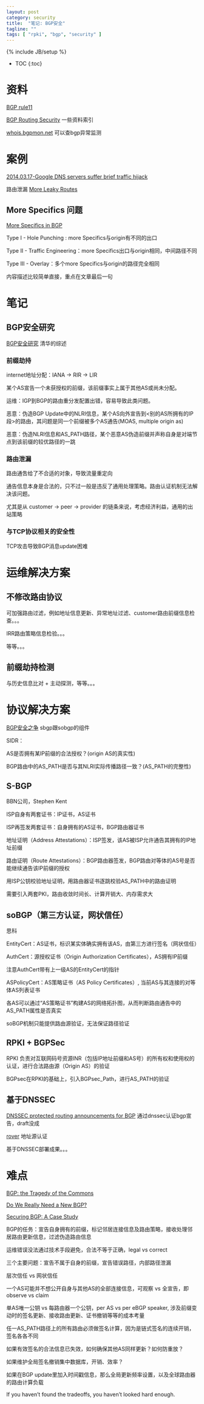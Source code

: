 ```yaml
---
layout: post
category: security
title:  "笔记: BGP安全"
tagline: ""
tags: [ "rpki", "bgp", "security" ] 
---
```

{% include JB/setup %}

* TOC
{:toc}

# 资料

[BGP rule11](https://rule11.tech/bgp/)

[BGP Routing Security](http://moo.cmcl.cs.cmu.edu/~dwendlan/routing/) 一些资料索引

[whois.bgpmon.net](https://whois.bgpmon.net/index.php) 可以查bgp异常监测 

# 案例

[2014.03.17-Google DNS servers suffer brief traffic hijack](http://mobile.itnews.com.au/News/375278,google-dns-servers-suffer-brief-traffic-hijack.aspx)

路由泄漏 [More Leaky Routes](http://www.potaroo.net/ispcol/2015-06/tmleak.html)

## More Specifics 问题

[More Specifics in BGP](http://www.potaroo.net/ispcol/2017-06/morespecs.html)

Type I - Hole Punching : more Specifics与origin有不同的出口

Type II - Traffic Engineering：more Specifics出口与origin相同，中间路径不同

Type III - Overlay：多个more Specifics与origin的路径完全相同

内容描述比较简单直接，重点在文章最后一句

# 笔记

## BGP安全研究 

[BGP安全研究](http://www.jos.org.cn/ch/reader/view_abstract.aspx?file_no=4346) 清华的综述

### 前缀劫持

internet地址分配：IANA -> RIR -> LIR

某个AS宣告一个未获授权的前缀，该前缀事实上属于其他AS或尚未分配。

运维：IGP到BGP的路由重分发配置出错，容易导致此类问题。

恶意：伪造BGP Update中的NLRI信息，某个AS向外宣告到<别的AS所拥有的IP段>的路由，其问题是同一个前缀被多个AS通告(MOAS, multiple origin as)

恶意：伪造NLRI信息和AS_PATH路径，某个恶意AS伪造前缀并声称自身是对端节点到该前缀的较优路径的一跳

### 路由泄漏

路由通吿给了不合适的对象，导致流量重定向

通告信息本身是合法的，只不过一般是违反了通用处理策略。路由认证机制无法解决该问题。

尤其是从 customer -> peer -> provider 的链条来说，考虑经济利益，通用的出站策略

### 与TCP协议相关的安全性

TCP攻击导致BGP消息update困难 

# 运维解决方案

## 不修改路由协议

可加强路由过滤，例如地址信息更新、异常地址过滤、customer路由前缀信息检查。。。

IRR路由策略信息检验。。。

等等。。。

## 前缀劫持检测

与历史信息比对 + 主动探测，等等。。。 


# 协议解决方案

[BGP安全之争](http://www.lxway.com/56552054.htm) sbgp跟sobgp的组件

SIDR：

AS是否拥有某IP前缀的合法授权？(origin AS的真实性)

BGP路由中的AS_PATH是否与其NLRI实际传播路径一致？(AS_PATH的完整性)

## S-BGP

BBN公司，Stephen Kent

ISP自身有两套证书：IP证书，AS证书

ISP再签发两套证书：自身拥有的AS证书，BGP路由器证书

地址证明（Address Attestations）：ISP签发，该AS被ISP允许通告其拥有的IP地址前缀

路由证明（Route Attestations）：BGP路由器签发，BGP路由对等体的AS号是否能继续通告该IP前缀的授权

用ISP公钥校验地址证明，用路由器证书逐跳校验AS_PATH中的路由证明

需要引入两套PKI，路由收敛时间长、计算开销大、内存需求大

## soBGP（第三方认证，网状信任）

思科

EntityCert：AS证书，标识某实体确实拥有该AS，由第三方进行签名（网状信任）

AuthCert：源授权证书（Origin Authorization Certificates），AS拥有IP前缀

注意AuthCert带有上一级AS的EntityCert的指针

ASPolicyCert：AS策略证书（AS Policy Certificates）, 当前AS与其连接的对等体AS列表证书

各AS可以通过“AS策略证书”构建AS的网络拓扑图，从而判断路由通告中的AS_PATH属性是否真实

soBGP机制只能提供路由源验证，无法保证路径验证

## RPKI + BGPSec

RPKI 负责对互联网码号资源INR（包括IP地址前缀和AS号）的所有权和使用权的认证，进行合法路由源（Origin AS）的验证

BGPsec在RPKI的基础上，引入BGPsec_Path，进行AS_PATH的验证

## 基于DNSSEC

[DNSSEC protected routing announcements for BGP](https://tools.ietf.org/html/draft-donnerhacke-sidr-bgp-verification-dnssec-04) 通过dnssec认证bgp宣告，draft没成

[rover](https://www.nanog.org/meetings/nanog55/presentations/Tuesday/Gersch.pdf) 地址源认证

基于DNSSEC部署成果。。。

# 难点

[BGP: the Tragedy of the Commons](http://blog.ipspace.net/2017/12/bgp-tragedy-of-commons.html)

[Do We Really Need a New BGP?](https://rule11.tech/do-we-really-need-a-new-bgp/)

[Securing BGP: A Case Study](https://rule11.tech/securing-bgp-case-study/)

BGP的任务：宣告自身拥有的前缀，标记邻居连接信息及路由策略，接收处理邻居路由更新信息，过滤伪造路由信息

运维错误没法通过技术手段避免，合法不等于正确，legal vs correct

三个主要问题：宣告不属于自身的前缀，宣告错误路径，内部路径泄漏

层次信任 vs 网状信任

一个AS可能并不想公开自身与其他AS的全部连接信息，可观察 vs 全宣告，即 observe vs claim

单AS唯一公钥 vs 每路由器一个公钥，per AS vs per eBGP speaker, 涉及前缀变动时的签名更新、接收路由更新、证书撤销等等的成本考量

任一AS_PATH路径上的所有路由必须做签名计算，因为是链式签名的连续开销，签名各各不同

如果有效签名的合法信息已失效，如何确保其他AS同样更新？如何防重放？

如果维护全局签名撤销集中数据库，开销、效率？

如果在BGP update里加入时间戳信息，那么全局更新频率设置，以及全球路由器的路由计算负载

If you haven’t found the tradeoffs, you haven’t looked hard enough.
